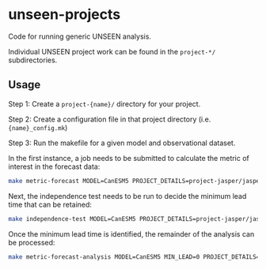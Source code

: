 # unseen-projects

Code for running generic UNSEEN analysis.

Individual UNSEEN project work can be found in the `project-*/` subdirectories.

## Usage

Step 1: Create a `project-{name}/` directory for your project.

Step 2: Create a configuration file in that project directory (i.e. `{name}_config.mk`)

Step 3: Run the makefile for a given model and observational dataset.

In the first instance, a job needs to be submitted to calculate the metric of interest in the forecast data:
```bash
make metric-forecast MODEL=CanESM5 PROJECT_DETAILS=project-jasper/jasper_config.mk MODEL_DETAILS=dataset_makefiles/CanESM5_dcppA-hindcast_config.mk OBS_DETAILS=dataset_makefiles/AGCD-precip_config.mk
```

Next, the independence test needs to be run to decide the minimum lead time that can be retained:
```bash
make independence-test MODEL=CanESM5 PROJECT_DETAILS=project-jasper/jasper_config.mk MODEL_DETAILS=dataset_makefiles/CanESM5_dcppA-hindcast_config.mk OBS_DETAILS=dataset_makefiles/AGCD-precip_config.mk
```

Once the minimum lead time is identified, the remainder of the analysis can be processed:
```bash
make metric-forecast-analysis MODEL=CanESM5 MIN_LEAD=0 PROJECT_DETAILS=project-jasper/jasper_config.mk MODEL_DETAILS=dataset_makefiles/CanESM5_dcppA-hindcast_config.mk OBS_DETAILS=dataset_makefiles/AGCD-precip_config.mk
```
